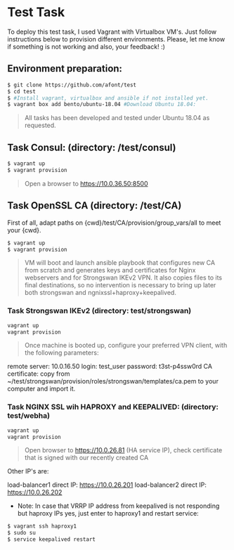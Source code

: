  
# Test Task 

To deploy this test task, I used Vagrant with Virtualbox VM's.
Just follow instructions below to provision different environments.
Please, let me know if something is not working and also, your feedback! :)

## Environment preparation:
```sh
$ git clone https://github.com/afont/test
$ cd test
$ #Install vagrant, virtualbox and ansible if not installed yet.
$ vagrant box add bento/ubuntu-18.04 #Download Ubuntu 18.04:
```
> All tasks has been developed and tested under Ubuntu 18.04 as requested.

## Task Consul: (directory: /test/consul)
```sh
$ vagrant up
$ vagrant provision
```
> Open a browser to https://10.0.36.50:8500 


## Task OpenSSL CA (directory: /test/CA)

First of all, adapt paths on {cwd}/test/CA/provision/group_vars/all to meet your {cwd}. 
```sh
$ vagrant up 
$ vagrant provision
```
> VM will boot and launch ansible playbook that configures new CA from scratch and generates keys and certificates for Nginx webservers and for Strongswan IKEv2 VPN. It also copies files to its final destinations, so no intervention is necessary to bring up later both strongswan and ngnixssl+haproxy+keepalived.


### Task Strongswan IKEv2 (directory: test/strongswan)
``` sh
vagrant up
vagrant provision
```
> Once machine is booted up, configure your preferred VPN client, with the following parameters:

remote server: 10.0.16.50
login: test_user
password: t3st-p4ssw0rd
CA certificate: copy from ~/test/strongswan/provision/roles/strongswan/templates/ca.pem to your computer and import it.


### Task NGINX SSL wih HAPROXY and KEEPALIVED: (directory: test/webha) 

```sh
vagrant up
vagrant provision
```
> Open browser to https://10.0.26.81 (HA service IP), check certificate that is signed with our recently created CA

Other IP's are:

load-balancer1 direct IP: https://10.0.26.201
load-balancer2 direct IP: https://10.0.26.202

* Note: In case that VRRP IP address from keepalived is not responding but haproxy IPs yes, just enter to haproxy1 and restart service:
```sh
$ vagrant ssh haproxy1
$ sudo su
$ service keepalived restart
```




